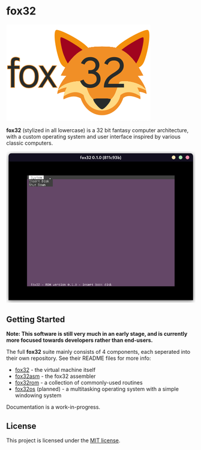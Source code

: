 # fox32

![fox32 logo](docs/logos/fox32.png)

**fox32** (stylized in all lowercase) is a 32 bit fantasy computer architecture, with a custom operating system and user interface inspired by various classic computers.

![Screenshot of fox32rom](docs/screenshots/screenshot_fox32rom.png)

## Getting Started

**Note: This software is still very much in an early stage, and is currently more focused towards developers rather than end-users.**

The full **fox32** suite mainly consists of 4 components, each seperated into their own repository. See their README files for more info:
 - [fox32](https://github.com/fox32-arch/fox32) - the virtual machine itself
 - [fox32asm](https://github.com/fox32-arch/fox32asm) - the fox32 assembler
 - [fox32rom](https://github.com/fox32-arch/fox32rom) - a collection of commonly-used routines
 - [fox32os](https://github.com/fox32-arch/fox32os) (planned) - a multitasking operating system with a simple windowing system

Documentation is a work-in-progress.

## License
This project is licensed under the [MIT license](LICENSE).
